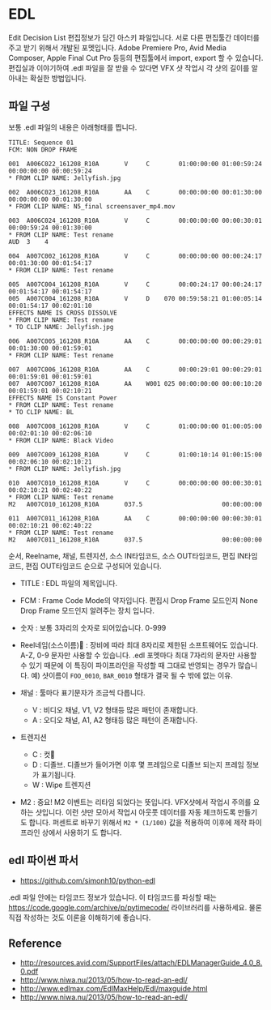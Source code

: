 # EDL
Edit Decision List 편집정보가 담긴 아스키 파일입니다.
서로 다른 편집툴간 데이터를 주고 받기 위해서 개발된 포멧입니다.
Adobe Premiere Pro, Avid Media Composer, Apple Final Cut Pro 등등의 편집툴에서 import, export 할 수 있습니다.
편집실과 이야기하여 .edl 파일을 잘 받을 수 있다면 VFX 샷 작업시 각 샷의 길이를 알아내는 확실한 방법입니다.

## 파일 구성
보통 .edl 파일의 내용은 아래형태를 띕니다.
```
TITLE: Sequence 01
FCM: NON DROP FRAME

001  A006C022_161208_R10A       V     C        01:00:00:00 01:00:59:24 00:00:00:00 00:00:59:24
* FROM CLIP NAME: Jellyfish.jpg

002  A006C023_161208_R10A       AA    C        00:00:00:00 00:01:30:00 00:00:00:00 00:01:30:00
* FROM CLIP NAME: N5_final screensaver_mp4.mov

003  A006C024_161208_R10A       V     C        00:00:00:00 00:00:30:01 00:00:59:24 00:01:30:00
* FROM CLIP NAME: Test rename
AUD  3    4

004  A007C002_161208_R10A       V     C        00:00:00:00 00:00:24:17 00:01:30:00 00:01:54:17
* FROM CLIP NAME: Test rename

005  A007C004_161208_R10A       V     C        00:00:24:17 00:00:24:17 00:01:54:17 00:01:54:17
005  A007C004_161208_R10A       V     D    070 00:59:58:21 01:00:05:14 00:01:54:17 00:02:01:10
EFFECTS NAME IS CROSS DISSOLVE
* FROM CLIP NAME: Test rename
* TO CLIP NAME: Jellyfish.jpg

006  A007C005_161208_R10A       AA    C        00:00:00:00 00:00:29:01 00:01:30:00 00:01:59:01
* FROM CLIP NAME: Test rename

007  A007C006_161208_R10A       AA    C        00:00:29:01 00:00:29:01 00:01:59:01 00:01:59:01
007  A007C007_161208_R10A       AA    W001 025 00:00:00:00 00:00:10:20 00:01:59:01 00:02:10:21
EFFECTS NAME IS Constant Power
* FROM CLIP NAME: Test rename
* TO CLIP NAME: BL

008  A007C008_161208_R10A       V     C        01:00:00:00 01:00:05:00 00:02:01:10 00:02:06:10
* FROM CLIP NAME: Black Video

009  A007C009_161208_R10A       V     C        01:00:10:14 01:00:15:00 00:02:06:10 00:02:10:21
* FROM CLIP NAME: Jellyfish.jpg

010  A007C010_161208_R10A       V     C        00:00:00:00 00:00:30:01 00:02:10:21 00:02:40:22
* FROM CLIP NAME: Test rename
M2   A007C010_161208_R10A       037.5                      00:00:00:00 

011  A007C011_161208_R10A       AA    C        00:00:00:00 00:00:30:01 00:02:10:21 00:02:40:22
* FROM CLIP NAME: Test rename
M2   A007C011_161208_R10A       037.5                      00:00:00:00
```

순서, Reelname, 채널, 트렌지션, 소스 IN타임코드, 소스 OUT타임코드, 편집 IN타임코드, 편집 OUT타임코드 순으로 구성되어 있습니다.

- TITLE : EDL 파일의 제목입니다.
- FCM : Frame Code Mode의 약자입니다. 편집시 Drop Frame 모드인지 None Drop Frame 모드인지 알려주는 장치 입니다.
- 숫자 : 보통 3자리의 숫자로 되어있습니다. 0-999
- Reel네임(소스이름) : 장비에 따라 최대 8자리로 제한된 소프트웨어도 있습니다. A-Z, 0-9 문자만 사용할 수 있습니다. .edl 포멧마다 최대 7자리의 문자만 사용할 수 있기 때문에 이 특징이 파이프라인을 작성할 때 그대로 반영되는 경우가 많습니다. 예) 샷이름이 `FOO_0010`, `BAR_0010` 형태가 결국 될 수 밖에 없는 이유.

- 채널 : 툴마다 표기문자가 조금씩 다릅니다.
    - V : 비디오 채널, V1, V2 형태등 많은 패턴이 존재합니다.
    - A : 오디오 채널, A1, A2 형태등 많은 패턴이 존재합니다.

- 트렌지션
    - C : 컷
    - D : 디졸브. 디졸브가 들어가면 이후 몇 프레임으로 디졸브 되는지 프레임 정보가 표기됩니다.
    - W : Wipe 트렌지션

- M2 : 중요! M2 이벤트는 리타임 되었다는 뜻입니다. VFX샷에서 작업시 주의를 요하는 샷입니다. 이런 샷만 모아서 작업시 아웃풋 데이터를 자동 체크하도록 만들기도 합니다. 퍼센트로 바꾸기 위해서 `M2 * (1/100)` 값을 적용하여 이후에 제작 파이프라인 상에서 사용하기 도 합니다.

## edl 파이썬 파서
- https://github.com/simonh10/python-edl

.edl 파일 안에는 타임코드 정보가 있습니다. 이 타임코드를 파싱할 때는 
https://code.google.com/archive/p/pytimecode/ 라이브러리를 사용하세요. 물론 직접 작성하는 것도 이론을 이해하기에 좋습니다.

## Reference
- http://resources.avid.com/SupportFiles/attach/EDLManagerGuide_4.0_8.0.pdf
- http://www.niwa.nu/2013/05/how-to-read-an-edl/
- http://www.edlmax.com/EdlMaxHelp/Edl/maxguide.html
- http://www.niwa.nu/2013/05/how-to-read-an-edl/